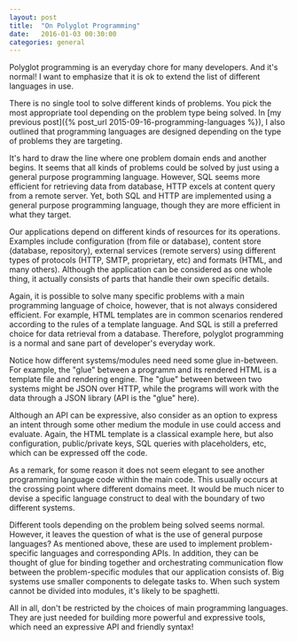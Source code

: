 ```yaml
---
layout: post
title:  "On Polyglot Programming"
date:   2016-01-03 00:30:00
categories: general
---
```


Polyglot programming is an everyday chore for many developers. And it's normal!
I want to emphasize that it is ok to extend the list of different languages in
use.

There is no single tool to solve different kinds of problems. You pick the most
appropriate tool depending on the problem type being solved. In [my previous
post]({% post_url 2015-09-16-programming-languages %}), I also outlined that
programming languages are designed depending on the type of problems they are
targeting.

It's hard to draw the line where one problem domain ends and another begins. It
seems that all kinds of problems could be solved by just using a general purpose
programming language. However, SQL seems more efficient for retrieving data from
database, HTTP excels at content query from a remote server. Yet, both SQL and
HTTP are implemented using a general purpose programming language, though they
are more efficient in what they target.

Our applications depend on different kinds of resources for its operations.
Examples include configuration (from file or database), content store (database,
repository), external services (remote servers) using different types of
protocols (HTTP, SMTP, proprietary, etc) and formats (HTML, and many others).
Although the application can be considered as one whole thing, it actually
consists of parts that handle their own specific details.

Again, it is possible to solve many specific problems with a main programming
language of choice, however, that is not always considered efficient. For
example, HTML templates are in common scenarios rendered according to the rules
of a template language. And SQL is still a preferred choice for data retrieval
from a database. Therefore, polyglot programming is a normal and sane part of
developer's everyday work.

Notice how different systems/modules need need some glue in-between. For
example, the "glue" between a programm and its rendered HTML is a template file
and rendering engine. The "glue" between between two systems might be JSON over
HTTP, while the programs will work with the data through a JSON library (API is
the "glue" here).

Although an API can be expressive, also consider as an option to express an
intent through some other medium the module in use could access and evaluate.
Again, the HTML template is a classical example here, but also configuration,
public/private keys, SQL queries with placeholders, etc, which can be expressed
off the code.

As a remark, for some reason it does not seem elegant to see another programming
language code within the main code. This usually occurs at the crossing point
where different domains meet. It would be much nicer to devise a specific
language construct to deal with the boundary of two different systems.

Different tools depending on the problem being solved seems normal. However, it
leaves the question of what is the use of general purpose languages? As
mentioned above, these are used to implement problem-specific languages and
corresponding APIs. In addition, they can be thought of glue for binding
together and orchestrating communication flow between the problem-specific
modules that our application consists of. Big systems use smaller components
to delegate tasks to. When such system cannot be divided into modules, it's
likely to be spaghetti.

All in all, don't be restricted by the choices of main programming languages.
They are just needed for building more powerful and expressive tools, which need
an expressive API and friendly syntax!

